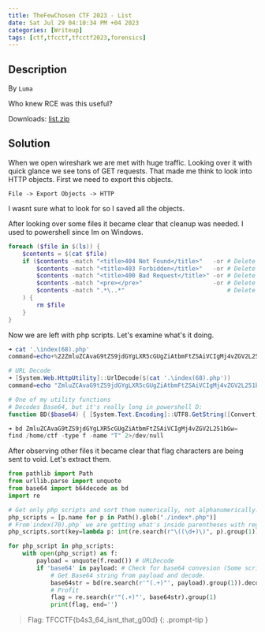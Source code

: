 ```yaml
---
title: TheFewChosen CTF 2023 - List
date: Sat Jul 29 04:10:34 PM +04 2023
categories: [Writeup]
tags: [ctf,tfcctf,tfcctf2023,forensics]
---
```



## Description

By `Luma`

Who knew RCE was this useful?

Downloads: [list.zip](https://drive.google.com/file/d/1t0iQfAZc9MkBra0B3_XVrzURtePu6UcF/view?usp=drive_link)

## Solution

When we open wireshark we are met with huge traffic. Looking over it with quick glance we see tons of GET requests. That made me think to look into HTTP objects. First we need to export this objects.

`File -> Export Objects -> HTTP`

I wasnt sure what to look for so I saved all the objects.

After looking over some files it became clear that cleanup was needed. I used to powershell since Im on Windows.

```powershell
foreach ($file in $(ls)) {
    $contents = $(cat $file)
    if ($contents -match "<title>404 Not Found</title>"   -or # Delete invalid pages
        $contents -match "<title>403 Forbidden</title>"   -or # Delete invalid pages
        $contents -match "<title>400 Bad Request</title>" -or # Delete invalid pages
        $contents -match "<pre></pre>"                    -or # Delete empty php scripts
        $contents -match ".*\..*"                             # Delete anything without extension
    ) {
        rm $file
    }
}
```

Now we are left with php scripts. Let's examine what's it doing.

```powershell
➜ cat '.\index(68).php'
command=echo+%22ZmluZCAvaG9tZS9jdGYgLXR5cGUgZiAtbmFtZSAiVCIgMj4vZGV2L251bGw%3D%22+%7C+base64+-d+%7C+bash

# URL Decode
➜ [System.Web.HttpUtility]::UrlDecode($(cat '.\index(68).php'))
command=echo "ZmluZCAvaG9tZS9jdGYgLXR5cGUgZiAtbmFtZSAiVCIgMj4vZGV2L251bGw=" | base64 -d | bash

# One of my utility functions
# Decodes Base64, but it's really long in powershell D:
function BD($base64) { [System.Text.Encoding]::UTF8.GetString([Convert]::FromBase64String($base64))  }

➜ bd ZmluZCAvaG9tZS9jdGYgLXR5cGUgZiAtbmFtZSAiVCIgMj4vZGV2L251bGw=
find /home/ctf -type f -name "T" 2>/dev/null
```

After observing other files it became clear that flag characters are being sent to void. Let's extract them.

```py
from pathlib import Path
from urllib.parse import unquote 
from base64 import b64decode as bd
import re

# Get only php scripts and sort them numerically, not alphanumerically.
php_scripts = [p.name for p in Path().glob("./index*.php")]
# From`index(70).php` we are getting what's inside parentheses with regex.
php_scripts.sort(key=lambda p: int(re.search(r"\((\d+)\)", p).group(1)))

for php_script in php_scripts:
    with open(php_script) as f:
        payload = unquote(f.read()) # URLDecode
        if 'base64' in payload: # Check for base64 convesion (Some scripts dont have it)
	        # Get Base64 string from payload and decode.
            base64str = bd(re.search(r'"(.+)"', payload).group(1)).decode()
            # Profit
            flag = re.search(r'"(.+)"', base64str).group(1)
            print(flag, end='')
```

> Flag: TFCCTF{b4s3_64_isnt_that_g00d}
{: .prompt-tip }